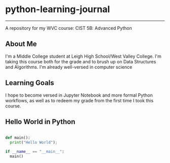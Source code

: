 # python-learning-journal
---
A repository for my WVC course: CIST 5B: Advanced Python

## About Me
I'm a Middle College student at Leigh High School/West Valley College. I'm taking this course both for the grade and to brush up on Data Structures and Algorithms. I'm already well-versed in computer science

## Learning Goals

I hope to become versed in Jupyter Notebook and more formal Python workflows, as well as to redeem my grade from the first time I took this course.

## Hello World in Python

```python

def main():
  print("Hello World");

if __name__ == "__main__":
  main()

```
